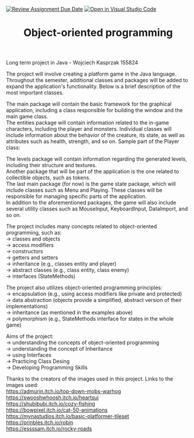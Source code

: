 [![Review Assignment Due Date](https://classroom.github.com/assets/deadline-readme-button-24ddc0f5d75046c5622901739e7c5dd533143b0c8e959d652212380cedb1ea36.svg)](https://classroom.github.com/a/OKtrtRRZ)
[![Open in Visual Studio Code](https://classroom.github.com/assets/open-in-vscode-718a45dd9cf7e7f842a935f5ebbe5719a5e09af4491e668f4dbf3b35d5cca122.svg)](https://classroom.github.com/online_ide?assignment_repo_id=12306780&assignment_repo_type=AssignmentRepo)
<header>

<!--
  <<< Author notes: Course header >>>
  Read <https://skills.github.com/quickstart> for more information about how to build courses using this template.
  Include a 1280×640 image, course name in sentence case, and a concise description in emphasis.
  In your repository settings: enable template repository, add your 1280×640 social image, auto delete head branches.
  Next to "About", add description & tags; disable releases, packages, & environments.
  Add your open source license, GitHub uses the MIT license.
-->

# Object-oriented programming

</header>

Long term project in Java - Wojciech Kasprzak 155824<br>

The project will involve creating a platform game in the Java language. Throughout the semester, additional classes and packages will be added to expand the application's functionality. Below is a brief description of the most important classes. <br>

The main package will contain the basic framework for the graphical application, including a class responsible for building the window and the main game class. <br>
The entities package will contain information related to the in-game characters, including the player and monsters. Individual classes will include information about the behavior of the creature, its state, as well as attributes such as health, strength, and so on. Sample part of the Player class: <br>

The levels package will contain information regarding the generated levels, including their structure and textures. <br>
Another package that will be part of the application is the one related to collectible objects, such as tokens. <br>
The last main package (for now) is the game state package, which will include classes such as Menu and Playing. These classes will be responsible for managing specific parts of the application. <br>
In addition to the aforementioned packages, the game will also include several utility classes such as MouseInput, KeyboardInput, DataImport, and so on. <br>


The project includes many concepts related to object-oriented programming, such as: <br>
-> classes and objects <br>
-> access modifiers <br>
-> constructors <br>
-> getters and setters <br>
-> inheritance (e.g., classes entity and player) <br>
-> abstract classes (e.g., class entity, class enemy) <br>
-> interfaces (StateMethods) <br>

The project also utilizes object-oriented programming principles: <br>
-> encapsulation (e.g., using access modifiers like private and protected) <br>
-> data abstraction (objects provide a simplified, abstract version of their implementations) <br>
-> inheritance (as mentioned in the examples above) <br>
-> polymorphism (e.g., StateMethods interface for states in the whole game) <br>

Aims of the project: <br>
-> understanding the concepts of object-oriented programming <br>
-> understanding the concept of Inheritance <br>
-> using Interfaces <br>
-> Practicing Class Desing <br>
-> Developing Programming Skills <br>

Thanks to the creators of the images used in this project. Links to the images used:<br>
https://admurin.itch.io/top-down-mobs-warhog <br>
https://swooshwhoosh.itch.io/heartsui <br>
https://shubibubi.itch.io/cozy-fishing <br>
https://bowpixel.itch.io/cat-50-animations <br>
https://mynastudios.itch.io/basic-platformer-tileset <br>
https://prinbles.itch.io/robin <br>
https://essssam.itch.io/rocky-roads <br>

</footer>
